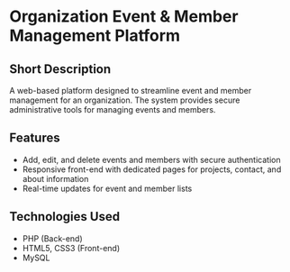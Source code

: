 # Organization Event & Member Management Platform

## Short Description

A web-based platform designed to streamline event and member management for an organization. The system provides secure administrative tools for managing events and members.

## Features

- Add, edit, and delete events and members with secure authentication
- Responsive front-end with dedicated pages for projects, contact, and about information
- Real-time updates for event and member lists

## Technologies Used

- PHP (Back-end)
- HTML5, CSS3 (Front-end)
- MySQL

